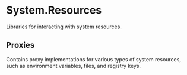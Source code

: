 # System.Resources

Libraries for interacting with system resources.

## Proxies

Contains proxy implementations for various types of system resources, such as environment variables, files, and registry keys.
